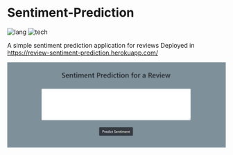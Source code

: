 # Sentiment-Prediction

![lang](https://img.shields.io/badge/Python-3.6-green)
![tech](https://img.shields.io/badge/Tech-NLTK%2C%20Naive%20Bayes%2C%20Flask-blue)

A simple sentiment prediction application for reviews
Deployed in https://review-sentiment-prediction.herokuapp.com/

![png](readme-resources/WebSite-Heroku.PNG)
